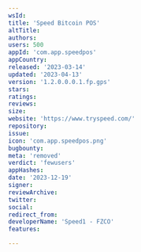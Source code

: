 ```yaml
---
wsId: 
title: 'Speed Bitcoin POS'
altTitle: 
authors: 
users: 500
appId: 'com.app.speedpos'
appCountry: 
released: '2023-03-14'
updated: '2023-04-13'
version: '1.2.0.0.0.1.fp.gps'
stars: 
ratings: 
reviews: 
size: 
website: 'https://www.tryspeed.com/'
repository: 
issue: 
icon: 'com.app.speedpos.png'
bugbounty: 
meta: 'removed'
verdict: 'fewusers'
appHashes: 
date: '2023-12-19'
signer: 
reviewArchive: 
twitter: 
social: 
redirect_from: 
developerName: 'Speed1 - FZCO'
features: 

---
```



